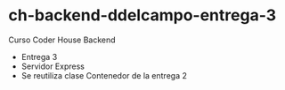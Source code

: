 # ch-backend-ddelcampo-entrega-3
Curso Coder House Backend 
- Entrega 3 
- Servidor Express
- Se reutiliza clase Contenedor de la entrega 2
